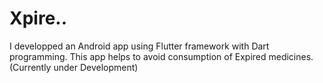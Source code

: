 # Xpire..
I developped an Android app using Flutter framework with Dart programming. This app helps to avoid consumption of Expired medicines.(Currently under Development)
